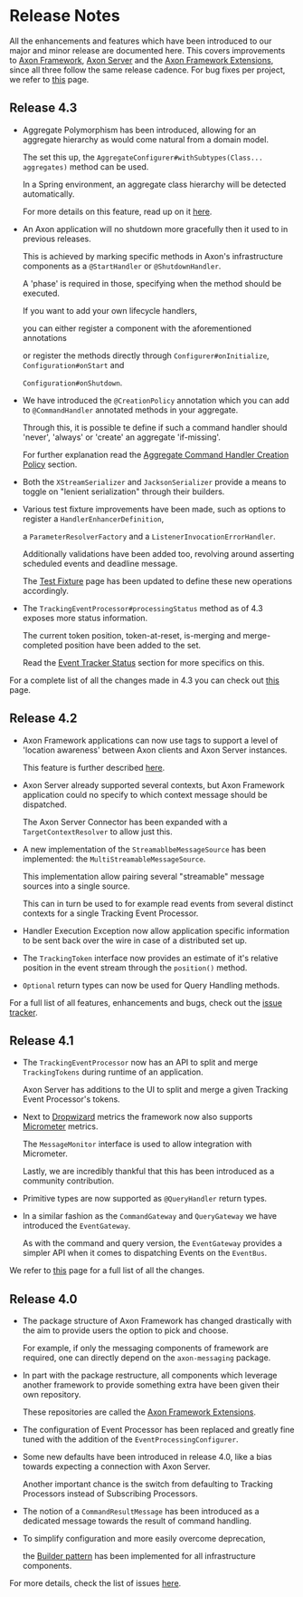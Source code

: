 # Release Notes

All the enhancements and features which have been introduced to our major and minor release are documented here. This covers improvements to [Axon Framework](https://github.com/AxonFramework/AxonFramework), [Axon Server](https://axoniq.io/product-overview/axon-server) and the [Axon Framework Extensions](https://github.com/AxonFramework?utf8=%E2%9C%93&q=extensions&type=&language=), since all three follow the same release cadence. For bug fixes per project, we refer to [this](bug-fixes.md) page.

## Release 4.3

* Aggregate Polymorphism has been introduced, allowing for an aggregate hierarchy as would come natural from a domain model.

  The set this up, the `AggregateConfigurer#withSubtypes(Class... aggregates)` method can be used.

  In a Spring environment, an aggregate class hierarchy will be detected automatically.

  For more details on this feature, read up on it [here](../axon-application-development/command-handling/aggregate-polymorphism.md).

* An Axon application will no shutdown more gracefully then it used to in previous releases.

  This is achieved by marking specific methods in Axon's infrastructure components as a `@StartHandler` or `@ShutdownHandler`.

  A 'phase' is required in those, specifying when the method should be executed.

  If you want to add your own lifecycle handlers,

   you can either register a component with the aforementioned annotations 

   or register the methods directly through `Configurer#onInitialize`, `Configuration#onStart` and

   `Configuration#onShutdown`.

* We have introduced the `@CreationPolicy` annotation which you can add to `@CommandHandler` annotated methods in your aggregate.

  Through this, it is possible te define if such a command handler should 'never', 'always' or 'create' an aggregate 'if-missing'.

  For further explanation read the [Aggregate Command Handler Creation Policy](../axon-application-development/command-handling/aggregate.md#aggregate-command-handler-creation-policy) section.

* Both the `XStreamSerializer` and `JacksonSerializer` provide a means to toggle on "lenient serialization" through their builders.
* Various test fixture improvements have been made, such as options to register a `HandlerEnhancerDefinition`,

  a `ParameterResolverFactory` and a `ListenerInvocationErrorHandler`.

  Additionally validations have been added too, revolving around asserting scheduled events and deadline message.

  The [Test Fixture](../axon-application-development/command-handling/testing.md) page has been updated to define these new operations accordingly. 

* The `TrackingEventProcessor#processingStatus` method as of 4.3 exposes more status information.

  The current token position, token-at-reset, is-merging and merge-completed position have been added to the set.

  Read the [Event Tracker Status](../operations-guide/production-considerations/monitoring-and-metrics.md#event-tracker-status) section for more specifics on this. 

For a complete list of all the changes made in 4.3 you can check out [this](https://github.com/AxonFramework/AxonFramework/milestone/42?closed=1) page.

## Release 4.2

* Axon Framework applications can now use tags to support a level of 'location awareness' between Axon clients and Axon Server instances.

  This feature is further described [here](../operations-guide/setting-up-axon-server/tagging.md).

* Axon Server already supported several contexts, but Axon Framework application could no specify to which context message should be dispatched.

  The Axon Server Connector has been expanded with a `TargetContextResolver` to allow just this.

* A new implementation of the `StreamablbeMessageSource` has been implemented: the `MultiStreamableMessageSource`.

  This implementation allow pairing several "streamable" message sources into a single source.

  This can in turn be used to for example read events from several distinct contexts for a single Tracking Event Processor.

* Handler Execution Exception now allow application specific information to be sent back over the wire in case of a distributed set up.
* The `TrackingToken` interface now provides an estimate of it's relative position in the event stream through the `position()` method.
* `Optional` return types can now be used for Query Handling methods.  

For a full list of all features, enhancements and bugs, check out the [issue tracker](https://github.com/AxonFramework/AxonFramework/milestone/38?closed=1).

## Release 4.1

* The `TrackingEventProcessor` now has an API to split and merge `TrackingTokens` during runtime of an application.

  Axon Server has additions to the UI to split and merge a given Tracking Event Processor's tokens.

* Next to [Dropwizard](https://metrics.dropwizard.io/4.0.0/) metrics the framework now also supports [Micrometer](https://micrometer.io/) metrics.

  The `MessageMonitor` interface is used to allow integration with Micrometer.

  Lastly, we are incredibly thankful that this has been introduced as a community contribution.

* Primitive types are now supported as `@QueryHandler` return types.
* In a similar fashion as the `CommandGateway` and `QueryGateway` we have introduced the `EventGateway`.

  As with the command and query version, the `EventGateway` provides a simpler API when it comes to dispatching Events on the `EventBus`.

We refer to [this](https://github.com/AxonFramework/AxonFramework/milestone/31?closed=1) page for a full list of all the changes.

## Release 4.0

* The package structure of Axon Framework has changed drastically with the aim to provide users the option to pick and choose.

  For example, if only the messaging components of framework are required, one can directly depend on the `axon-messaging` package.

* In part with the package restructure, all components which leverage another framework to provide something extra have been given their own repository.

  These repositories are called the [Axon Framework Extensions](https://github.com/AxonFramework?utf8=%E2%9C%93&q=extensions&type=&language=).

* The configuration of Event Processor has been replaced and greatly fine tuned with the addition of the `EventProcessingConfigurer`.     
* Some new defaults have been introduced in release 4.0, like a bias towards expecting a connection with Axon Server.

  Another important chance is the switch from defaulting to Tracking Processors instead of Subscribing Processors.

* The notion of a `CommandResultMessage` has been introduced as a dedicated message towards the result of command handling.
* To simplify configuration and more easily overcome deprecation,

   the [Builder pattern](https://en.wikipedia.org/wiki/Builder_pattern) has been implemented for all infrastructure components.

For more details, check the list of issues [here](https://github.com/AxonFramework/AxonFramework/milestone/28?closed=1).

